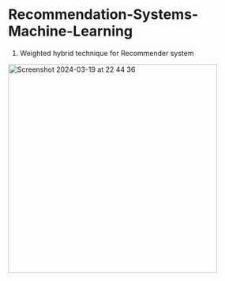 # Recommendation-Systems-Machine-Learning

1. Weighted hybrid technique for Recommender system

  
<img width="423" alt="Screenshot 2024-03-19 at 22 44 36" src="https://github.com/HasithaKutala/Recommendation-Systems-Machine-Learning/assets/118222826/0e5bcd06-4902-4b51-be9d-79d4f5502b07">
